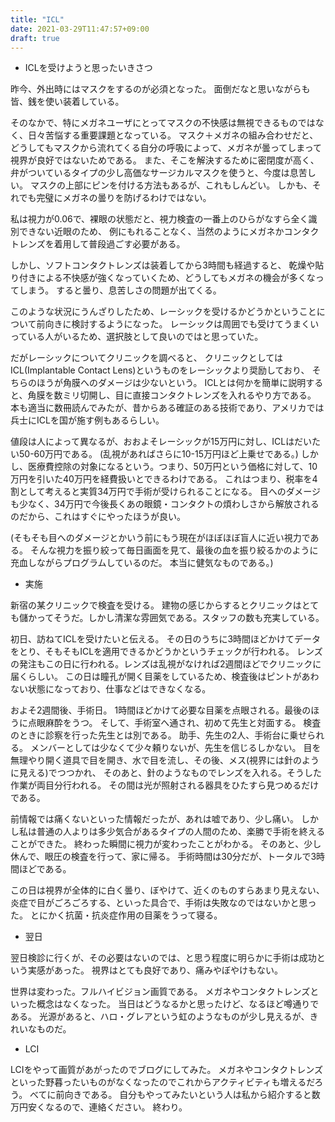 ```yaml
---
title: "ICL"
date: 2021-03-29T11:47:57+09:00
draft: true
---
```


- ICLを受けようと思ったいきさつ

昨今、外出時にはマスクをするのが必須となった。
面倒だなと思いながらも皆、銭を使い装着している。

そのなかで、特にメガネユーザにとってマスクの不快感は無視できるものではなく、日々苦悩する重要課題となっている。
マスク＋メガネの組み合わせだと、どうしてもマスクから流れてくる自分の呼吸によって、メガネが曇ってしまって視界が良好ではないためである。
また、そこを解決するために密閉度が高く、弁がついているタイプの少し高価なサージカルマスクを使うと、今度は息苦しい。
マスクの上部にピンを付ける方法もあるが、これもしんどい。
しかも、それでも完璧にメガネの曇りを防げるわけではない。

私は視力が0.06で、裸眼の状態だと、視力検査の一番上のひらがなすら全く識別できない近眼のため、
例にもれることなく、当然のようにメガネかコンタクトレンズを着用して普段過ごす必要がある。

しかし、ソフトコンタクトレンズは装着してから3時間も経過すると、
乾燥や貼り付きによる不快感が強くなっていくため、どうしてもメガネの機会が多くなってしまう。
すると曇り、息苦しさの問題が出てくる。

このような状況にうんざりしたため、レーシックを受けるかどうかということについて前向きに検討するようになった。
レーシックは周囲でも受けてうまくいっている人がいるため、選択肢として良いのではと思っていた。

だがレーシックについてクリニックを調べると、
クリニックとしてはICL(Implantable Contact Lens)というものをレーシックより奨励しており、
そちらのほうが角膜へのダメージは少ないという。
ICLとは何かを簡単に説明すると、角膜を数ミリ切開し、目に直接コンタクトレンズを入れるやり方である。
本も適当に数冊読んでみたが、昔からある確証のある技術であり、アメリカでは兵士にICLを国が施す例もあるらしい。

値段は人によって異なるが、おおよそレーシックが15万円に対し、ICLはだいたい50-60万円である。
(乱視があればさらに10-15万円ほど上乗せである。)
しかし、医療費控除の対象になるという。つまり、50万円という価格に対して、10万円を引いた40万円を経費扱いとできるわけである。
これはつまり、税率を4割として考えると実質34万円で手術が受けられることになる。
目へのダメージも少なく、34万円で今後長くあの眼鏡・コンタクトの煩わしさから解放されるのだから、これはすぐにやったほうが良い。

(そもそも目へのダメージとかいう前にもう現在がほぼほぼ盲人に近い視力である。
そんな視力を振り絞って毎日画面を見て、最後の血を振り絞るかのように充血しながらプログラムしているのだ。
本当に健気なものである。)


- 実施

新宿の某クリニックで検査を受ける。
建物の感じからするとクリニックはとても儲かってそうだ。しかし清潔な雰囲気である。スタッフの数も充実している。

初日、訪ねてICLを受けたいと伝える。
その日のうちに3時間ほどかけてデータをとり、そもそもICLを適用できるかどうかというチェックが行われる。
レンズの発注もこの日に行われる。レンズは乱視がなければ2週間ほどでクリニックに届くらしい。
この日は瞳孔が開く目薬をしているため、検査後はピントがあわない状態になっており、仕事などはできなくなる。

およそ2週間後、手術日。
1時間ほどかけて必要な目薬を点眼される。最後のほうに点眼麻酔をうつ。
そして、手術室へ通され、初めて先生と対面する。
検査のときに診察を行った先生とは別である。
助手、先生の2人、手術台に乗せられる。
メンバーとしては少なくて少々頼りないが、先生を信じるしかない。
目を無理やり開く道具で目を開き、水で目を流し、その後、メス(視界には針のように見える)でつつかれ、
そのあと、針のようなものでレンズを入れる。そうした作業が両目分行われる。
その間は光が照射される器具をひたすら見つめるだけである。

前情報では痛くないといった情報だったが、あれは嘘であり、少し痛い。
しかし私は普通の人よりは多少気合があるタイプの人間のため、楽勝で手術を終えることができた。
終わった瞬間に視力が変わったことがわかる。
そのあと、少し休んで、眼圧の検査を行って、家に帰る。
手術時間は30分だが、トータルで3時間ほどである。

この日は視界が全体的に白く曇り、ぼやけて、近くのものすらあまり見えない、炎症で目がごろごろする、といった具合で、手術は失敗なのではないかと思った。
とにかく抗菌・抗炎症作用の目薬をうって寝る。


- 翌日

翌日検診に行くが、その必要はないのでは、と思う程度に明らかに手術は成功という実感があった。
視界はとても良好であり、痛みやぼやけもない。

世界は変わった。フルハイビジョン画質である。
メガネやコンタクトレンズといった概念はなくなった。
当日はどうなるかと思ったけど、なるほど噂通りである。
光源があると、ハロ・グレアという虹のようなものが少し見えるが、きれいなものだ。


- LCI

LCIをやって画質があがったのでブログにしてみた。
メガネやコンタクトレンズといった野暮ったいものがなくなったのでこれからアクティビティも増えるだろう。
べてに前向きである。
自分もやってみたいという人は私から紹介すると数万円安くなるので、連絡ください。
終わり。






















